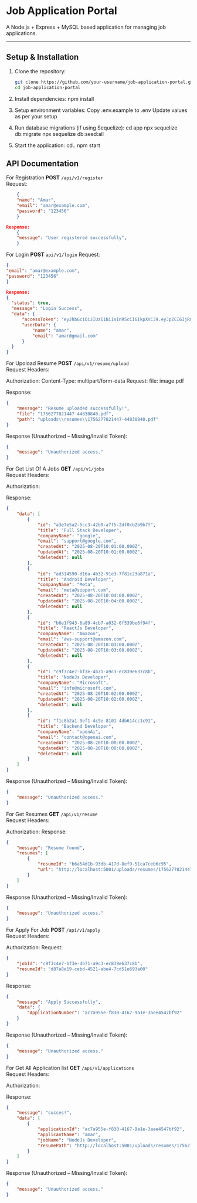# Job Application Portal

A Node.js + Express + MySQL based application for managing job applications.

---

## Setup & Installation

1. Clone the repository:
    ```bash
    git clone https://github.com/your-username/job-application-portal.git
    cd job-application-portal
    ```
2. Install dependencies:
   npm install

3. Setup environment variables:
   Copy .env.example to .env
   Update values as per your setup

4. Run database migrations (if using Sequelize):
   cd app
   npx sequelize db:migrate
   npx sequelize db:seed:all

5. Start the application:
   cd..
   npm start

## API Documentation

For Registration
**POST** `/api/v1/register`  
 Request:

```json
    {
    "name": "Amar",
    "email": "amar@example.com",
    "password": "123456"
    }

Response:
    {
    "message": "User registered successfully",
    }
```

For Login
**POST** `api/v1/login`
Request:

```json
{
"email": "amar@example.com",
"password": "123456"
}

Response:
{
  "status": true,
  "message": "Login Success",
  "data": {
      "accessToken": "eyJhbGciOiJIUzI1NiIsInR5cCI6IkpXVCJ9.eyJpZCI6IjRmMzA5ZTY5LWZiMTEtNDgxMS1hYWVjLTBkMjE3YzQyNDhmZCIsImVtYWlsIjoiYW1hckBnbWFpbC5jb20iLCJpYXQiOjE3NTYyNzY3MDMsImV4cCI6MTc1NjM2MzEwM30.wpHi3Xp4a-e6dvzVPlUhQk_W1u5atcastQB_OhmKu0Q",
      "userData": {
          "name": "amar",
          "email": "amar@gmail.com"
      }
  }
}
```

For Upoload Resume
**POST** `/api/v1/resume/upload`  
Request Headers:

Authorization: <accessToken>
Content-Type: multipart/form-data
Request:
file: image.pdf

Response:

```json
{
    "message": "Resume uploaded successfully!",
    "file": "1756277821447-44830840.pdf",
    "path": "uploads\\resumes\\1756277821447-44830840.pdf"
}
```

Response (Unauthorized – Missing/Invalid Token):

```json
{
    "message": "Unauthorized access."
}
```

For Get List Of A Jobs
**GET** `/api/v1/jobs`  
Request Headers:

Authorization: <accessToken>

Response:

```json
{
    "data": [
        {
            "id": "a3e7e5a2-5cc3-42b0-a7f5-2df0cb2b9b7f",
            "title": "Full Stack Developer",
            "companyName": "google",
            "email": "support@google.com",
            "createdAt": "2025-08-20T10:01:00.000Z",
            "updatedAt": "2025-08-20T10:01:00.000Z",
            "deletedAt": null
        },
        {
            "id": "ad314590-d16a-4b32-91e3-7f81c23a871a",
            "title": "Android Developer",
            "companyName": "Meta",
            "email": "meta@support.com",
            "createdAt": "2025-08-20T10:04:00.000Z",
            "updatedAt": "2025-08-20T10:04:00.000Z",
            "deletedAt": null
        },
        {
            "id": "b6e1f943-6a89-4cb7-a032-0f539be6f94f",
            "title": "ReactJs Developer",
            "companyName": "Amazon",
            "email": "aws-support@amazon.com",
            "createdAt": "2025-08-20T10:03:00.000Z",
            "updatedAt": "2025-08-20T10:03:00.000Z",
            "deletedAt": null
        },
        {
            "id": "c9f3c4e7-bf3e-4b71-a9c3-ec839e637c8b",
            "title": "NodeJs Developer",
            "companyName": "Microsoft",
            "email": "info@microsoft.com",
            "createdAt": "2025-08-20T10:02:00.000Z",
            "updatedAt": "2025-08-20T10:02:00.000Z",
            "deletedAt": null
        },
        {
            "id": "f1c8b2a1-9ef1-4c9e-8101-4db614cc1c91",
            "title": "Backend Developer",
            "companyName": "openAi",
            "email": "contact@openai.com",
            "createdAt": "2025-08-20T10:00:00.000Z",
            "updatedAt": "2025-08-20T10:00:00.000Z",
            "deletedAt": null
        }
    ]
}
```

Response (Unauthorized – Missing/Invalid Token):

```json
{
    "message": "Unauthorized access."
}
```

For Get Resumes
**GET** `/api/v1/resume`  
Request Headers:

Authorization: <accessToken>
Response:

```json
{
    "message": "Resume found",
    "resumes": [
        {
            "resumeId": "b6a54d1b-93db-417d-8ef9-51ca7ceb6c95",
            "url": "http://localhost:5001/uploads/resumes/1756277821447-44830840.pdf"
        }
    ]
}
```

Response (Unauthorized – Missing/Invalid Token):

```json
{
    "message": "Unauthorized access."
}
```

For Apply For Job
**POST** `/api/v1/apply`  
Request Headers:

Authorization: <accessToken>
Request:

```json
{
    "jobId": "c9f3c4e7-bf3e-4b71-a9c3-ec839e637c8b",
    "resumeId": "d87a8e19-cebd-4521-abe4-7cd51e693a00"
}
```

Response:

```json
{
    "message": "Apply Successfully",
    "data": {
        "ApplicationNumber": "ac7a955e-f830-4167-9a1e-3aee4547bf92"
    }
}
```

Response (Unauthorized – Missing/Invalid Token):

```json
{
    "message": "Unauthorized access."
}
```

For Get All Application list
**GET** `/api/v1/applications`  
Request Headers:

Authorization: <accessToken>

Response:

```json
{
    "message": "succes!",
    "data": [
        {
            "applicationId": "ac7a955e-f830-4167-9a1e-3aee4547bf92",
            "applicantName": "amar",
            "jobName": "NodeJs Developer",
            "resumePath": "http://localhost:5001/uploads/resumes/1756279470546-106668073.pdf"
        }
    ]
}
```

Response (Unauthorized – Missing/Invalid Token):

```json
{
    "message": "Unauthorized access."
}
```
